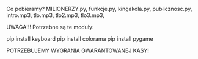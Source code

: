 Co pobieramy? MILIONERZY.py, funkcje.py, kingakola.py, publicznosc.py, intro.mp3, tlo.mp3, tlo2.mp3, tlo3.mp3,

UWAGA!!!
Potrzebne są te moduły:

pip install keyboard
pip install colorama
pip install pygame


POTRZEBUJEMY WYGRANIA GWARANTOWANEJ KASY!

